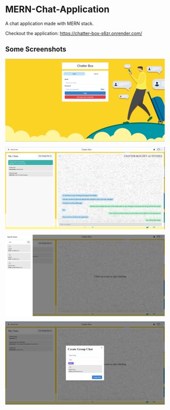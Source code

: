# MERN-Chat-Application
A chat application made with MERN stack.

Checkout the application: https://chatter-box-s6zr.onrender.com/

## Some Screenshots
![Authentication](/screenshots/Authentication.png)

![Send Message](/screenshots/Send%20Message.png)

![Search User](/screenshots/Search%20User.png)

![Create Group](/screenshots/Create%20Group.png)
